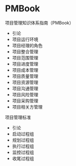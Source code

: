 # PMBook

项目管理知识体系指南（PMBook）

- 引论
- 项目运行环境
- 项目经理的角色
- 项目整合管理
- 项目范围管理
- 项目进度管理
- 项目成本管理
- 项目质量管理
- 项目资源管理
- 项目沟通管理
- 项目风险管理
- 项目采购管理
- 项目相关方管理

项目管理标准

- 引论
- 启动过程组
- 规划过程组
- 执行过程组
- 监控过程组
- 收尾过程组
